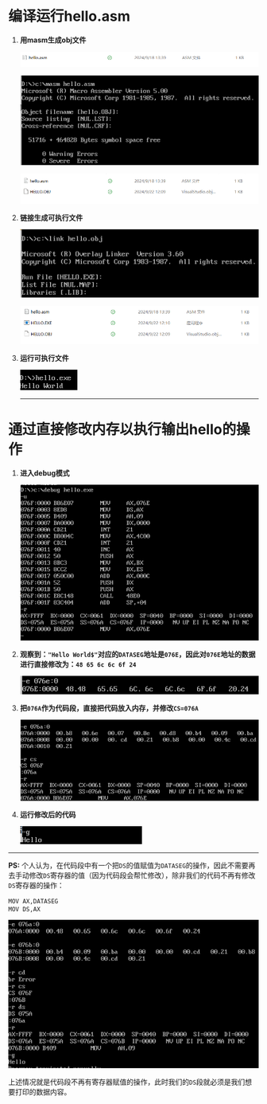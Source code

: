# 编译运行hello.asm

1. **用masm生成obj文件**

   ![](.\asm-only.png)

   ![](.\gen-obj.png)

   ![](.\asm-obj.png)

2. **链接生成可执行文件**

   ![](.\gen-exe.png)

   ![](.\asm-obj-exe.png)

3. **运行可执行文件**

   ![](.\run-exe.png)

   ---

# 通过直接修改内存以执行输出hello的操作

1. **进入debug模式**

   ![](.\debug-initial.png)

2. **观察到：`"Hello World$"`对应的`DATASEG`地址是`076E`，因此对`076E`地址的数据进行直接修改为：`48 65 6c 6c 6f 24`**

   ![](.\edit-DataSeg.png)

3. **把`076A`作为代码段，直接把代码放入内存，并修改`CS=076A`**

   ![](.\edit-Code.png)

4. **运行修改后的代码**

   ![](.\run-hello.png)

---

**PS:** 个人认为，在代码段中有一个把`DS`的值赋值为`DATASEG`的操作，因此不需要再去手动修改`DS`寄存器的值（因为代码段会帮忙修改），除非我们的代码不再有修改`DS`寄存器的操作：

```
MOV AX,DATASEG
MOV DS,AX
```

![](.\no-dataseg.png)

上述情况就是代码段不再有寄存器赋值的操作，此时我们的`DS`段就必须是我们想要打印的数据内容。